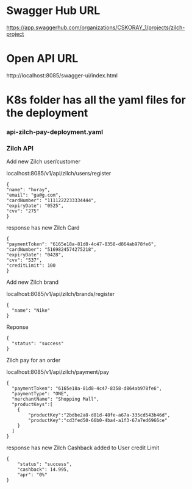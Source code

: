 # Swagger Hub URL
https://app.swaggerhub.com/organizations/CSKORAY_1/projects/zilch-project

# Open API URL
http://localhost:8085/swagger-ui/index.html

# K8s folder has all the yaml files for the deployment
### api-zilch-pay-deployment.yaml

### Zilch API

Add new Zilch user/customer

localhost:8085/v1/api/zilch/users/register

```
{
"name": "horay",
"email": "ga@g.com",
"cardNumber": "1111222233334444",
"expiryDate": "0525",
"cvv": "275"
}
```
response has new Zilch Card
```
{
"paymentToken": "6165e18a-81d8-4c47-8358-d864ab978fe6",
"cardNumber": "5169824574275218",
"expiryDate": "0428",
"cvv": "537",
"creditLimit": 100
}
```

Add new Zilch brand

localhost:8085/v1/api/zilch/brands/register
```
{
  "name": "Nike"
}
```
Reponse
```
{
  "status": "success"
}
```

Zilch pay for an order

localhost:8085/v1/api/zilch/payment/pay

```
{
  "paymentToken": "6165e18a-81d8-4c47-8358-d864ab978fe6",
  "paymentType": "ONE",
  "merchantName": "Shopping Mall",
  "productKeys":[
    {
        "productKey":"2bdbe2a8-d81d-48fe-a67a-335cd543b46d",
        "productKey":"cd3fed50-66b0-4ba4-a1f3-67a7ed6966ce"
    }
  ]
}
```
response has new Zilch Cashback added to User credit Limit
```
{
    "status": "success",
    "cashback": 14.995,
    "apr": "0%"
}
```